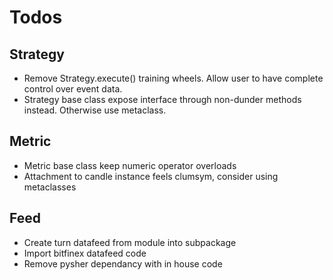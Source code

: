 Todos
=====

## Strategy
- Remove Strategy.execute() training wheels. Allow user to have complete control
  over event data.
- Strategy base class expose interface through non-dunder methods instead.
  Otherwise use metaclass.

## Metric
- Metric base class keep numeric operator overloads
- Attachment to candle instance feels clumsym, consider using metaclasses

## Feed
- Create turn datafeed from module into subpackage
- Import bitfinex datafeed code
- Remove pysher dependancy with in house code
